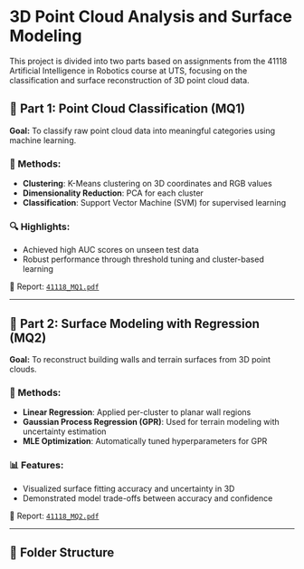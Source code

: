 # 3D Point Cloud Analysis and Surface Modeling

This project is divided into two parts based on assignments from the 41118 Artificial Intelligence in Robotics course at UTS, focusing on the classification and surface reconstruction of 3D point cloud data.

## 📌 Part 1: Point Cloud Classification (MQ1)

**Goal:** To classify raw point cloud data into meaningful categories using machine learning.

### 🔧 Methods:
- **Clustering**: K-Means clustering on 3D coordinates and RGB values
- **Dimensionality Reduction**: PCA for each cluster
- **Classification**: Support Vector Machine (SVM) for supervised learning

### 🔍 Highlights:
- Achieved high AUC scores on unseen test data
- Robust performance through threshold tuning and cluster-based learning

📄 Report: [`41118_MQ1.pdf`](./41118_MQ1.pdf)

---

## 📌 Part 2: Surface Modeling with Regression (MQ2)

**Goal:** To reconstruct building walls and terrain surfaces from 3D point clouds.

### 🔧 Methods:
- **Linear Regression**: Applied per-cluster to planar wall regions
- **Gaussian Process Regression (GPR)**: Used for terrain modeling with uncertainty estimation
- **MLE Optimization**: Automatically tuned hyperparameters for GPR

### 📊 Features:
- Visualized surface fitting accuracy and uncertainty in 3D
- Demonstrated model trade-offs between accuracy and confidence

📄 Report: [`41118_MQ2.pdf`](./41118_MQ2.pdf)

---

## 🔗 Folder Structure

